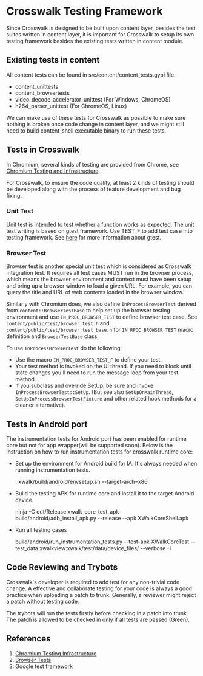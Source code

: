 # Crosswalk Testing Framework

Since Crosswalk is designed to be built upon content layer, besides the test suites written in content layer, it is important for Crosswalk to setup its own testing framework besides the existing tests written in content module.

## Existing tests in content

All content tests can be found in src/content/content_tests.gypi file.

* content_unittests 
* content_browsertests
* video_decode_accelerator_unittest (For Windows, ChromeOS)
* h264_parser_unittest (For ChromeOS, Linux)

We can make use of these tests for Crosswalk as possible to make sure nothing is broken once code change in content layer, and we might still need to build content_shell executable binary to run these tests.

## Tests in Crosswalk

In Chromium, several kinds of testing are provided from Chrome, see [Chromium Testing and Infrastructure](https://sites.google.com/a/chromium.org/dev/developers/testing).

For Crosswalk, to ensure the code quality, at least 2 kinds of testing should be developed along with the process of feature development and bug fixing.

### Unit Test
Unit test is intended to test whether a function works as expected. The unit test writing is based on gtest framework. Use TEST_F to add test case into testing framework. See [here](https://code.google.com/p/googletest/) for more information about gtest.

### Browser Test
Browser test is another special unit test which is considered as Crosswalk integration test. It requires all test cases MUST run in the browser process, which means the browser environment and context must have been setup and bring up a browser window to load a given URL. For example, you can query the title and URL of web contents loaded in the browser window. 

Similarly with Chromium does, we also define `InProcessBrowserTest` derived from `content::BrowserTestBase` to help set up the browser testing environment and use `IN_PROC_BROWSER_TEST` to define browser test case. See `content/public/test/browser_test.h` and `content/public/test/browser_test_base.h` for `IN_RPOC_BROWSER_TEST` macro definition and `BrowserTestBase` class.

To use `InProcessBrowserTest` do the following:
* Use the macro `IN_PROC_BROWSER_TEST_F` to define your test.
* Your test method is invoked on the UI thread. If you need to block until state changes you'll need to run the message loop from your test method.
* If you subclass and override SetUp, be sure and invoke `InProcessBrowserTest::SetUp`. (But see also `SetUpOnMainThread`, `SetUpInProcessBrowserTestFixture` and other related hook methods for a cleaner alternative).

## Tests in Android port
The instrumentation tests for Android port has been enabled for runtime core but not for app wrapper(will be supported soon). Below is the instruction on how to run instrumentation tests for crosswalk runtime core:
* Set up the environment for Android build for IA. It's always needed when running instrumentation tests.

    . xwalk/build/android/envsetup.sh --target-arch=x86

* Build the testing APK for runtime core and install it to the target Android device.

    ninja -C out/Release xwalk_core_test_apk
    build/android/adb_install_apk.py --release --apk XWalkCoreShell.apk

* Run all testing cases

    build/android/run_instrumentation_tests.py --test-apk XWalkCoreTest --test_data xwalkview:xwalk/test/data/device_files/  --verbose -I


## Code Reviewing and Trybots
Crosswalk's developer is required to add test for any non-trivial code change. A effective and collaborate testing for your code is always a good practice when uploading a patch to trunk. Generally, a reviewer might reject a patch without testing code.

The trybots will run the tests firstly before checking in a patch into trunk. The patch is allowed to be checked in only if all tests are passed (Green).

## References
1.  [Chromium Testing Infrastructure](https://sites.google.com/a/chromium.org/dev/developers/testing)
1.  [Browser Tests](https://sites.google.com/a/chromium.org/dev/developers/testing/browser-tests)
1.  [Google test framework](https://code.google.com/p/googletest/)